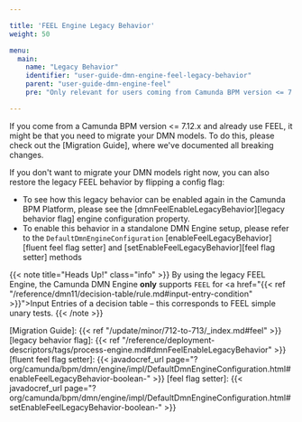 ```yaml
---

title: 'FEEL Engine Legacy Behavior'
weight: 50

menu:
  main:
    name: "Legacy Behavior"
    identifier: "user-guide-dmn-engine-feel-legacy-behavior"
    parent: "user-guide-dmn-engine-feel"
    pre: "Only relevant for users coming from Camunda BPM version <= 7.12.0"

---
```


If you come from a Camunda BPM version <= 7.12.x and already use FEEL, it might be that you need to 
migrate your DMN models. To do this, please check out the [Migration Guide], where we've documented 
all breaking changes. 

If you don't want to migrate your DMN models right now, you can also restore the legacy FEEL 
behavior by flipping a config flag:

* To see how this legacy behavior can be enabled again in the Camunda BPM Platform, please see the
[dmnFeelEnableLegacyBehavior][legacy behavior flag] engine configuration property.
* To enable this behavior in a standalone DMN Engine setup, please refer to the `DefaultDmnEngineConfiguration`
[enableFeelLegacyBehavior][fluent feel flag setter] and [setEnableFeelLegacyBehavior][feel flag setter] 
methods

{{< note title="Heads Up!" class="info" >}}
By using the legacy FEEL Engine, the Camunda DMN Engine **only** supports `FEEL` for 
<a href="{{< ref "/reference/dmn11/decision-table/rule.md#input-entry-condition" >}}">Input Entries</a> of a decision table – this corresponds to FEEL 
simple unary tests.
{{< /note >}}

[Migration Guide]: {{< ref "/update/minor/712-to-713/_index.md#feel" >}}
[legacy behavior flag]: {{< ref "/reference/deployment-descriptors/tags/process-engine.md#dmnFeelEnableLegacyBehavior" >}}
[fluent feel flag setter]: {{< javadocref_url page="?org/camunda/bpm/dmn/engine/impl/DefaultDmnEngineConfiguration.html#enableFeelLegacyBehavior-boolean-" >}}
[feel flag setter]: {{< javadocref_url page="?org/camunda/bpm/dmn/engine/impl/DefaultDmnEngineConfiguration.html#setEnableFeelLegacyBehavior-boolean-" >}}
